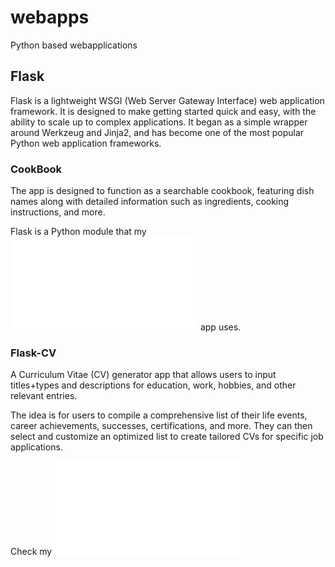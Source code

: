 # webapps
Python based webapplications

## Flask

Flask is a lightweight WSGI (Web Server Gateway Interface) web application framework. It is designed to make getting started quick and easy, with the ability to scale up to complex applications. It began as a simple wrapper around Werkzeug and Jinja2, and has become one of the most popular Python web application frameworks.

### CookBook

The app is designed to function as a searchable cookbook, featuring dish names along with detailed information such as ingredients, cooking instructions, and more.

Flask is a Python module that my ![Cookbook](flask_loc_db/README.md) app uses. 

### Flask-CV

A Curriculum Vitae (CV) generator app that allows users to input titles+types and descriptions for education, work, hobbies, and other relevant entries.

The idea is for users to compile a comprehensive list of their life events, career achievements, successes, certifications, and more. They can then select and customize an optimized list to create tailored CVs for specific job applications.

Check my ![Flask-CV](flask_cv/README.md)